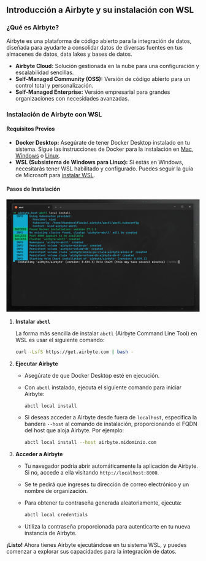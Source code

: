 ## Introducción a Airbyte y su instalación con WSL

### ¿Qué es Airbyte?

Airbyte es una plataforma de código abierto para la integración de datos, diseñada para ayudarte a consolidar datos de diversas fuentes en tus almacenes de datos, data lakes y bases de datos.

* **Airbyte Cloud:** Solución gestionada en la nube para una configuración y escalabilidad sencillas.
* **Self-Managed Community (OSS):** Versión de código abierto para un control total y personalización.
* **Self-Managed Enterprise:** Versión empresarial para grandes organizaciones con necesidades avanzadas.

### Instalación de Airbyte con WSL

#### Requisitos Previos

* **Docker Desktop:** Asegúrate de tener Docker Desktop instalado en tu sistema. Sigue las instrucciones de Docker para la instalación en [Mac](https://docs.docker.com/desktop/mac/install/), [Windows](https://docs.docker.com/desktop/windows/install/) o [Linux](https://docs.docker.com/engine/install/).
* **WSL (Subsistema de Windows para Linux):** Si estás en Windows, necesitarás tener WSL habilitado y configurado. Puedes seguir la guía de Microsoft para [instalar WSL](https://learn.microsoft.com/es-es/windows/wsl/install).

#### Pasos de Instalación

![Airbyte](../Images/airbyte_install.png)

1. **Instalar `abctl`**

   La forma más sencilla de instalar `abctl` (Airbyte Command Line Tool) en WSL es usar el siguiente comando:

   ```bash
   curl -LsfS https://get.airbyte.com | bash -
   ```

2. **Ejecutar Airbyte**

   * Asegúrate de que Docker Desktop esté en ejecución.
   * Con `abctl` instalado, ejecuta el siguiente comando para iniciar Airbyte:

     ```bash
     abctl local install
     ```

   * Si deseas acceder a Airbyte desde fuera de `localhost`, especifica la bandera `--host` al comando de instalación, proporcionando el FQDN del host que aloja Airbyte. Por ejemplo:

     ```bash
     abctl local install --host airbyte.midominio.com
     ```

3. **Acceder a Airbyte**

   * Tu navegador podría abrir automáticamente la aplicación de Airbyte. Si no, accede a ella visitando `http://localhost:8000`.
   * Se te pedirá que ingreses tu dirección de correo electrónico y un nombre de organización.
   * Para obtener tu contraseña generada aleatoriamente, ejecuta:

     ```bash
     abctl local credentials
     ```

   * Utiliza la contraseña proporcionada para autenticarte en tu nueva instancia de Airbyte.

**¡Listo!** Ahora tienes Airbyte ejecutándose en tu sistema WSL, y puedes comenzar a explorar sus capacidades para la integración de datos. 